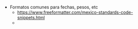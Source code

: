 - Formatos comunes para fechas, pesos, etc
	- https://www.freeformatter.com/mexico-standards-code-snippets.html
	-